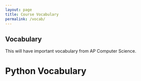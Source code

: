 ```yaml
---
layout: page
title: Course Vocabulary
permalink: /vocab/
---
```


## Vocabulary

This will have important vocabulary from AP Computer Science.

# Python Vocabulary
